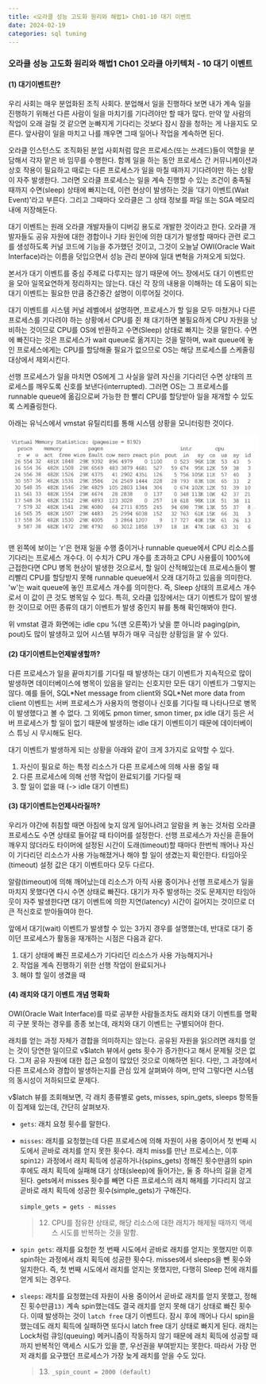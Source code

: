 ```yaml
---
title: <오라클 성능 고도화 원리와 해법1> Ch01-10 대기 이벤트
date: 2024-02-19
categories: sql tuning
---
```



### 오라클 성능 고도화 원리와 해법1 Ch01 오라클 아키텍처 - 10 대기 이벤트

#### (1) 대기이벤트란?

우리 사회는 매우 분업화된 조직 사회다. 분업해서 일을 진행하다 보면 내가 계속 일을 진행하기 위해선 다른 사람이 일을 마치기를 기다려야만 할 때가 많다.
만약 앞 사람의 작업이 오래 걸릴 것 같으면 눈빠지게 기다리는 것보다 잠시 잠을 청하는 게 나을지도 모른다. 앞사람이 일을 마치고 나를 깨우면 그때 일어나 작업을 계속하면 된다.

오라클 인스턴스도 조직화된 분업 사회처럼 많은 프로세스(또는 쓰레드)들이 역할을 분담해서 각자 맡은 바 임무를 수행한다. 함께 일을 하는 동안 프로세스 간 커뮤니케이션과 상호 작용이 필요하고 때로는 다른 프로세스가 일을 마칠 때까지 기다려야만 하는 상황이 자주 발생한다. 그러면 오라클 프로세스는 일을 계속 진행할 수 있는 조건이 충족될 때까지 수면(sleep) 상태에 빠지는데, 이런 현상이 발생하는 것을 '대기 이벤트(Wait Event)'라고 부른다. 그리고 그때마다 오라클은 그 상태 정보를 파일 또는 SGA 메모리 내에 저장해둔다.

대기 이벤트는 원래 오라클 개발자들이 디버깅 용도로 개발한 것이라고 한다.
오라클 개발자들도 공유 자원에 대한 경합이나 기타 원인에 의한 대기가 발생할 때마다 관련 로그를 생성하도록 커널 코드에 기능을 추가했던 것이고, 그것이 오늘날 OWI(Oracle Wait Interface)라는 이름을 덧입으면서 성능 관리 분야에 일대 변혁을 가져오게 되었다.

본서가 대기 이벤트를 중심 주제로 다루지는 않기 때문에 어느 장에서도 대기 이벤트만을 모아 일목요연하게 정리하지는 않는다. 대신 각 장의 내용을 이해하는 데 도움이 되는 대기 이벤트는 필요한 만큼 중간중간 설명이 이루어질 것이다.

대기 이벤트를 시스템 커널 레벨에서 설명하면, 프로세스가 할 일을 모두 마쳤거나 다른 프로세스를 기다려야 하는 상황에서 CPU를 쥔 채 대기하면 불필요하게 CPU 자원을 낭비하는 것이므로 CPU를 OS에 반환하고 수면(Sleep) 상태로 빠지는 것을 말한다. 수면에 빠진다는 것은 프로세스가 wait queue로 옮겨지는 것을 말하며, wait queue에 놓인 프로세스에게는 CPU를 할당해줄 필요가 없으므로 OS는 해당 프로세스를 스케줄링 대상에서 제외시킨다.

선행 프로세스가 일을 마치면 OS에게 그 사실을 알려 자신을 기다리던 수면 상태의 프로세스를 깨우도록 신호를 보낸다(interrupted). 그러면 OS는 그 프로세스를 runnable queue에 옮김으로써 가능한 한 빨리 CPU를 할당받아 일을 재개할 수 있도록 스케쥴링한다.

아래는 유닉스에서 vmstat 유틸리티를 통해 시스템 상황을 모니터링한 것이다.

![](/assets/images/sqlp/sqlp-1-10-10-0.png)

맨 왼쪽에 보이는 'r'은 현재 일을 수행 중이거나 runnable queue에서 CPU 리소스를 기다리는 프로세스 개수다. 이 수치가 CPU 개수를 초과하고 CPU 사용률이 100%에 근접한다면 CPU 병목 현상이 발생한 것으로서, 할 일이 산적해있는데 프로세스들이 빨리빨리 CPU를 할당받지 못해 runnable queue에서 오래 대기하고 있음을 의미한다.
'w'는 wait queue에 놓인 프로세스 개수를 의미한다. 즉, Sleep 상태의 프로세스 개수로서 이 값이 큰 것도 병목일 수 있다. 특히, 오라클 입장에서는 대기 이벤트가 많이 발생한 것이므로 어떤 종류의 대기 이벤트가 발생 중인지 뷰를 통해 확인해봐야 한다.

위 vmstat 결과 화면에는 idle cpu %(맨 오른쪽)가 낮을 뿐 아니라 paging(pin, pout)도 많이 발생하고 있어 시스템 부하가 매우 극심한 상황임을 알 수 있다.

#### (2) 대기이벤트는언제발생할까?

다른 프로세스가 일을 끝마치기를 기다릴 때 발생하는 대기 이벤트가 지속적으로 많이 발생하면 데이터베이스에 병목이 있음을 알리는 신호지만 모든 대기 이벤트가 그렇지는 않다. 예를 들어, SQL\*Net message from client와 SQL\*Net more data from client 이벤트는 서버 프로세스가 사용자의 명령이나 신호를 기다릴 때 나타나므로 병목이 발생했다고 볼 수 없다. 그 외에도 pmon timer, smon timer, px idle 대기 등은 서버 프로세스가 할 일이 없기 때문에 발생하는 idle 대기 이벤트이기 때문에 데이터베이스 튜닝 시 무시해도 된다.

대기 이벤트가 발생하게 되는 상황을 아래와 같이 크게 3가지로 요약할 수 있다.

1. 자신이 필요로 하는 특정 리소스가 다른 프로세스에 의해 사용 중일 때
2. 다른 프로세스에 의해 선행 작업이 완료되기를 기다릴 때
3. 할 일이 없을 때 (-> idle 대기 이벤트)

#### (3) 대기이벤트는언제사라질까? 

우리가 야간에 취침할 때면 아침에 늦지 않게 일어나려고 알람을 켜 놓는 것처럼 오라클 프로세스도 수면 상태로 들어갈 때 타이머를 설정한다. 선행 프로세스가 자신을 흔들어 깨우지 않더라도 타이머에 설정된 시간이 도래(timeout)할 때마다 한번씩 깨어나 자신이 기다리던 리소스가 사용 가능해졌거나 해야 할 일이 생겼는지 확인한다. 타임아웃(timeout) 설정 값은 대기 이벤트마다 모두 다르다.

알람(timeout)에 의해 깨어났는데 리소스가 아직 사용 중이거나 선행 프로세스가 일을 마치지 못했다면 다시 수면 상태로 빠진다. 대기가 자주 발생하는 것도 문제지만 타임아웃이 자주 발생한다면 대기 이벤트에 의한 지연(latency) 시간이 길어지는 것이므로 더 큰 적신호로 받아들여야 한다.

앞에서 대기(wait) 이벤트가 발생할 수 있는 3가지 경우를 설명했는데, 반대로 대기 중이던 프로세스가 활동을 재개하는 시점은 다음과 같다.

1. 대기 상태에 빠진 프로세스가 기다리던 리소스가 사용 가능해지거나
2. 작업을 계속 진행하기 위한 선행 작업이 완료되거나
3. 해야 할 일이 생겼을 때

#### (4) 래치와 대기 이벤트 개념 명확화

OWI(Oracle Wait Interface)를 따로 공부한 사람들조차도 래치와 대기 이벤트를 명확히 구분 못하는 경우를 종종 보는데, 래치와 대기 이벤트는 구별되어야 한다.

래치를 얻는 과정 자체가 경합을 의미하지는 않는다. 공유된 자원을 읽으려면 래치를 얻는 것이 당연한 일이므로 v$latch 뷰에서 gets 횟수가 증가한다고 해서 문제될 것은 없다. 그저 공유 자원에 대한 접근 요청이 많았던 것으로 이해하면 된다. 다만, 그 과정에서 다른 프로세스와 경합이 발생하는지를 관심 있게 살펴봐야 하며, 만약 그렇다면 시스템의 동시성이 저하되므로 문제다.

v$latch 뷰를 조회해보면, 각 래치 종류별로 gets, misses, spin_gets, sleeps 항목들이 집계돼 있는데, 간단히 살펴보자.

- `gets`: 래치 요청 횟수를 말한다.

- `misses`: 래치를 요청했는데 다른 프로세스에 의해 자원이 사용 중이어서 첫 번째 시도에서 곧바로 래치를 얻지 못한 횟수다.
	래치 miss를 만난 프로세스는, 이후 spin`12)` 과정에서 래치 획득에 성공하거나(spins_gets) 정해진 횟수만큼의 spin 후에도 래치 획득에 실패해 대기 상태(sleep)에 들어가는, 둘 중 하나의 길을 걷게 된다.
	gets에서 misses 횟수를 빼면 다른 프로세스의 래치 해제를 기다리지 않고 곧바로 래치 획득에 성공한 횟수(simple_gets)가 구해진다.
	
	`simple_gets = gets - misses`

	> 12) CPU를 점유한 상태로, 해당 리소스에 대한 래치가 해제될 때까지 액세스 시도를 반복하는 것을 말함.

- `spin gets`: 래치를 요청한 첫 번째 시도에서 곧바로 래치를 얻지는 못했지만 이후 spin하는 과정에서 래치 획득에 성공한 횟수다. misses에서 sleeps을 뺀 횟수와 일치한다. 즉, 첫 번째 시도에서 래치를 얻지는 못했지만, 다행히 Sleep 전에 래치를 얻게 되는 경우다.

- `sleeps`: 래치를 요청했는데 자원이 사용 중이어서 곧바로 래치를 얻지 못했고, 정해진 횟수만큼`13)` 계속 spin했는데도 결국 래치를 얻지 못해 대기 상태로 빠진 횟수다. 이때 발생하는 것이 `latch free` 대기 이벤트다. 잠시 후에 깨어나 다시 spin을 했는데도 래치 획득에 실패하면 또다시 latch free 대기 상태로 빠지게 된다. 래치는 Lock처럼 큐잉(queuing) 메커니즘이 작동하지 않기 때문에 래치 획득에 성공할 때까지 반복적인 액세스 시도가 있을 뿐, 우선권을 부여받지는 못한다. 따라서 가장 먼저 래치를 요구했던 프로세스가 가장 늦게 래치를 얻을 수도 있다.

	> 13) `_spin_count = 2000 (default)`

